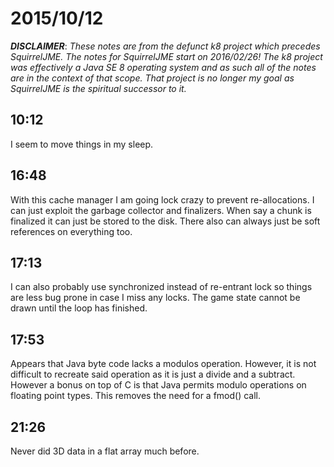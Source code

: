 # 2015/10/12

***DISCLAIMER***: _These notes are from the defunct k8 project which_
_precedes SquirrelJME. The notes for SquirrelJME start on 2016/02/26!_
_The k8 project was effectively a Java SE 8 operating system and as such_
_all of the notes are in the context of that scope. That project is no_
_longer my goal as SquirrelJME is the spiritual successor to it._

## 10:12

I seem to move things in my sleep.

## 16:48

With this cache manager I am going lock crazy to prevent re-allocations. I can
just exploit the garbage collector and finalizers. When say a chunk is
finalized it can just be stored to the disk. There also can always just be
soft references on everything too.

## 17:13

I can also probably use synchronized instead of re-entrant lock so things are
less bug prone in case I miss any locks. The game state cannot be drawn until
the loop has finished.

## 17:53

Appears that Java byte code lacks a modulos operation. However, it is not
difficult to recreate said operation as it is just a divide and a subtract.
However a bonus on top of C is that Java permits modulo operations on floating
point types. This removes the need for a fmod() call.

## 21:26

Never did 3D data in a flat array much before.

